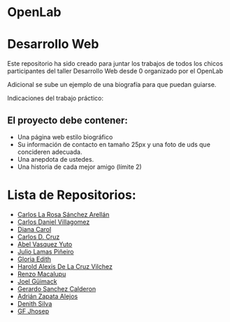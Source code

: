 [id]:#.
[id2]: https://github.com/Ryuunofire27/PaginaWebAnime
[id3]:#
[id4]:#
[id5]:#
[id6]:#
[id7]: https://github.com/gloriainga/DesarrolloWebOpenlab
[id8]:#
[id9]:#
[id10]:#
[id11]:#
[id12]:#
[id13]:#
[id14]:#
# OpenLab 
Desarrollo Web
==========
Este repositorio ha sido creado para juntar los trabajos de todos los chicos participantes del taller Desarrollo Web desde 0 organizado por el OpenLab

Adicional se sube un ejemplo de una biografía para que puedan guiarse.

Indicaciones del trabajo práctico:

## El proyecto debe contener:
+ Una página web estilo biográfico
+ Su información de contacto en tamaño 25px y una foto de uds que concideren adecuada.
+ Una anepdota de ustedes.
+ Una historia de cada mejor amigo (límite 2)


Lista de Repositorios:
==========
+ [Carlos La Rosa Sánchez Arellán][id]
+ [Carlos Daniel Villagomez][id2]
+ [Diana Carol][id3]
+ [Carlos D. Cruz][id4]
+ [Abel Vasquez Yuto][id5]
+ [Julio Lamas Piñeiro][id6]
+ [Gloria Edith][id7]
+ [Harold Alexis De La Cruz Vilchez][id8]
+ [Renzo Macalupu][id9]
+ [Joel Güimack][id10]
+ [Gerardo Sanchez Calderon][id11]
+ [Adrián Zapata Alejos][id12]
+ [Denith Silva][id13]
+ [GF Jhosep][id14]
